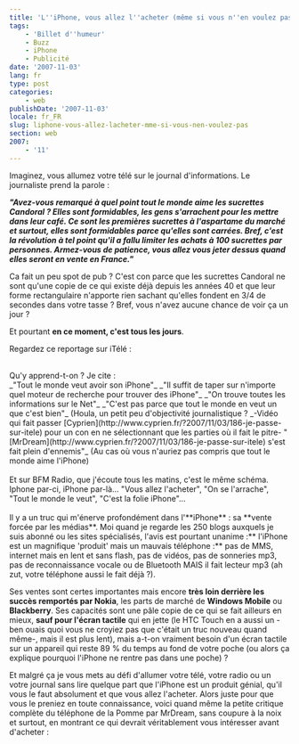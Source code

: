 ```yaml
---
title: 'L''iPhone, vous allez l''acheter (même si vous n''en voulez pas)'
tags:
    - 'Billet d''humeur'
    - Buzz
    - iPhone
    - Publicité
date: '2007-11-03'
lang: fr
type: post
categories:
    - web
publishDate: '2007-11-03'
locale: fr_FR
slug: liphone-vous-allez-lacheter-mme-si-vous-nen-voulez-pas
section: web
2007:
    - '11'
---
```


Imaginez, vous allumez votre télé sur le journal d'informations. Le journaliste prend la parole&nbsp;:

_**&quot;Avez-vous remarqué à quel point tout le monde aime les sucrettes Candoral&nbsp;? Elles sont formidables, les gens s'arrachent pour les mettre dans leur café. Ce sont les premières sucrettes à l'aspartame du marché et surtout, elles sont formidables parce qu'elles sont carrées. Bref, c'est la révolution à tel point qu'il a fallu limiter les achats à 100 sucrettes par personnes. Armez-vous de patience, vous allez vous jeter dessus quand elles seront en vente en France.&quot;**_

Ca fait un peu spot de pub&nbsp;? C'est con parce que les sucrettes Candoral ne sont qu'une copie de ce qui existe déjà depuis les années 40 et que leur forme rectangulaire n'apporte rien sachant qu'elles fondent en 3/4 de secondes dans votre tasse&nbsp;? Bref, vous n'avez aucune chance de voir ça un jour&nbsp;?

Et pourtant **en ce moment, c'est tous les jours**.

Regardez ce reportage sur iTélé&nbsp;:

<div></div>

<div>&#xA0;</div>

<div>Qu'y apprend-t-on&nbsp;? Je cite&nbsp;:</div>

<div>_&quot;Tout le monde veut avoir son iPhone&quot;_    
_&quot;Il suffit de taper sur n'importe quel moteur de recherche pour trouver des iPhone&quot;_    
_&quot;On trouve toutes les informations sur le Net&quot;_    
_&quot;C'est pas parce que tout le monde en veut un que c'est bien&quot;_ (Houla, un petit peu d'objectivité journalistique&nbsp;?    
_-Vidéo qui fait passer [Cyprien](http://www.cyprien.fr/?2007/11/03/186-je-passe-sur-itele) pour un con en ne sélectionnant que les parties o&#xF9; il fait le pitre-      
&quot;[MrDream](http://www.cyprien.fr/?2007/11/03/186-je-passe-sur-itele) s'est fait plein d'ennemis&quot;_ (Au cas o&#xF9; vous n'auriez pas compris que tout le monde aime l'iPhone)</div>

<div>&#xA0;</div>

<div>Et sur BFM Radio, que j'écoute tous les matins, c'est le même schéma. Iphone par-ci, iPhone par-là… &quot;Vous allez l'acheter&quot;, &quot;On se l'arrache&quot;, &quot;Tout le monde le veut&quot;, &quot;C'est la folie iPhone&quot;…</div>

<div>&#xA0;</div>

<div>Il y a un truc qui m'énerve profondément dans l'**iPhone**&nbsp;: sa **vente forcée par les médias**. Moi quand je regarde les 250 blogs auxquels je suis abonné ou les sites spécialisés, l'avis est pourtant unanime&nbsp;:** l'iPhone est un magnifique 'produit' mais un mauvais téléphone&nbsp;:** pas de MMS, internet mais en lent et sans flash, pas de vidéos, pas de sonneries mp3, pas de reconnaissance vocale ou de Bluetooth MAIS il fait lecteur mp3 (ah zut, votre téléphone aussi le fait déjà&nbsp;?).</div>

Ses ventes sont certes importantes mais encore **très loin derrière les succès remportés par Nokia**, les parts de marché de **Windows Mobile** ou **Blackberry**. Ses capacités sont une pâle copie de ce qui se fait ailleurs en mieux, **sauf pour l'écran tactile** qui en jette (le HTC Touch en a aussi un -ben ouais quoi vous ne croyiez pas que c'était un truc nouveau quand même-, mais il est plus lent), mais a-t-on vraiment besoin d'un écran tactile sur un appareil qui reste 89 % du temps au fond de votre poche (ou alors ça explique pourquoi l'iPhone ne rentre pas dans une poche)&nbsp;?

Et malgré ça je vous mets au défi d'allumer votre télé, votre radio ou un votre journal sans lire quelque part que l'iPhone est un produit génial, qu'il vous le faut absolument et que vous allez l'acheter. Alors juste pour que vous le preniez en toute connaissance, voici quand même la petite critique complète du téléphone de la Pomme par MrDream, sans coupure à la noix et surtout, en montrant ce qui devrait véritablement vous intéresser avant d'acheter&nbsp;:

<div></div>